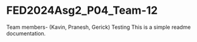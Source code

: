 # FED2024Asg2_P04_Team-12
Team members- (Kavin, Pranesh, Gerick)
Testing
This is a simple readme documentation.

